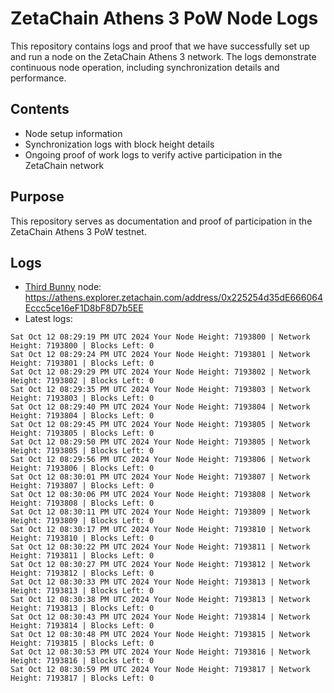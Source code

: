 # ZetaChain Athens 3 PoW Node Logs
This repository contains logs and proof that we have successfully set up and run a node on the ZetaChain Athens 3 network. The logs demonstrate continuous node operation, including synchronization details and performance.

## Contents
- Node setup information
- Synchronization logs with block height details
- Ongoing proof of work logs to verify active participation in the ZetaChain network

## Purpose
This repository serves as documentation and proof of participation in the ZetaChain Athens 3 PoW testnet.

## Logs

- [Third Bunny](https://thirdbunny.xyz/) node: https://athens.explorer.zetachain.com/address/0x225254d35dE666064Eccc5ce16eF1D8bF8D7b5EE
- Latest logs:
```
Sat Oct 12 08:29:19 PM UTC 2024 Your Node Height: 7193800 | Network Height: 7193800 | Blocks Left: 0
Sat Oct 12 08:29:24 PM UTC 2024 Your Node Height: 7193801 | Network Height: 7193801 | Blocks Left: 0
Sat Oct 12 08:29:29 PM UTC 2024 Your Node Height: 7193802 | Network Height: 7193802 | Blocks Left: 0
Sat Oct 12 08:29:35 PM UTC 2024 Your Node Height: 7193803 | Network Height: 7193803 | Blocks Left: 0
Sat Oct 12 08:29:40 PM UTC 2024 Your Node Height: 7193804 | Network Height: 7193804 | Blocks Left: 0
Sat Oct 12 08:29:45 PM UTC 2024 Your Node Height: 7193805 | Network Height: 7193805 | Blocks Left: 0
Sat Oct 12 08:29:50 PM UTC 2024 Your Node Height: 7193805 | Network Height: 7193805 | Blocks Left: 0
Sat Oct 12 08:29:56 PM UTC 2024 Your Node Height: 7193806 | Network Height: 7193806 | Blocks Left: 0
Sat Oct 12 08:30:01 PM UTC 2024 Your Node Height: 7193807 | Network Height: 7193807 | Blocks Left: 0
Sat Oct 12 08:30:06 PM UTC 2024 Your Node Height: 7193808 | Network Height: 7193808 | Blocks Left: 0
Sat Oct 12 08:30:11 PM UTC 2024 Your Node Height: 7193809 | Network Height: 7193809 | Blocks Left: 0
Sat Oct 12 08:30:17 PM UTC 2024 Your Node Height: 7193810 | Network Height: 7193810 | Blocks Left: 0
Sat Oct 12 08:30:22 PM UTC 2024 Your Node Height: 7193811 | Network Height: 7193811 | Blocks Left: 0
Sat Oct 12 08:30:27 PM UTC 2024 Your Node Height: 7193812 | Network Height: 7193812 | Blocks Left: 0
Sat Oct 12 08:30:33 PM UTC 2024 Your Node Height: 7193813 | Network Height: 7193813 | Blocks Left: 0
Sat Oct 12 08:30:38 PM UTC 2024 Your Node Height: 7193813 | Network Height: 7193813 | Blocks Left: 0
Sat Oct 12 08:30:43 PM UTC 2024 Your Node Height: 7193814 | Network Height: 7193814 | Blocks Left: 0
Sat Oct 12 08:30:48 PM UTC 2024 Your Node Height: 7193815 | Network Height: 7193815 | Blocks Left: 0
Sat Oct 12 08:30:53 PM UTC 2024 Your Node Height: 7193816 | Network Height: 7193816 | Blocks Left: 0
Sat Oct 12 08:30:59 PM UTC 2024 Your Node Height: 7193817 | Network Height: 7193817 | Blocks Left: 0
```
